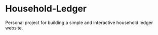 # Household-Ledger
Personal project for building a simple and interactive household ledger website.
